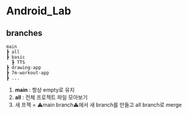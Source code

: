 # Android_Lab

## branches
```
main
┣ all
┣ basic
  ┣ TTS
┣ drawing-app
┣ 7m-workout-app
┣ ...
```
1. <b>main</b> : 항상 empty로 유지
2. <b>all</b> : 전체 프로젝트 파일 모아보기
3. 새 프젝 = ⚠️main branch⚠️에서 새 branch를 만들고 all branch로 merge
